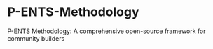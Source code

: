 # P-ENTS-Methodology
P-ENTS Methodology: A comprehensive open-source framework for community builders
